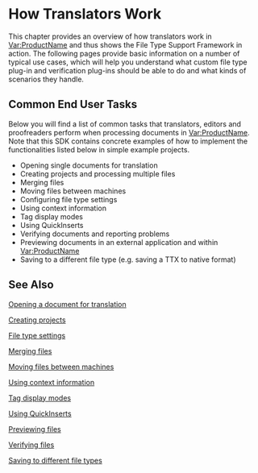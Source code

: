 How Translators Work
====
This chapter provides an overview of how translators work in <Var:ProductName> and thus shows the File Type Support Framework in action. The following pages provide basic information on a number of typical use cases, which will help you understand what custom file type plug-in and verification plug-ins should be able to do and what kinds of scenarios they handle.

Common End User Tasks
-----
Below you will find a list of common tasks that translators, editors and proofreaders perform when processing documents in <Var:ProductName>. Note that this SDK contains concrete examples of how to implement the functionalities listed below in simple example projects.

* Opening single documents for translation
* Creating projects and processing multiple files
* Merging files
* Moving files between machines
* Configuring file type settings
* Using context information
* Tag display modes
* Using QuickInserts
* Verifying documents and reporting problems
* Previewing documents in an external application and within <Var:ProductName>
* Saving to a different file type (e.g. saving a TTX to native format)

See Also
--------
[Opening a document for translation](opening_a_document_for_translation.md)

[Creating projects](creating_projects.md)

[File type settings](file_type_settings.md)

[Merging files](merging_files.md)

[Moving files between machines](moving_files_between_machines.md)

[Using context information](using_context_information.md)

[Tag display modes](tag_display_modes.md)

[Using QuickInserts](using_quickinserts.md)

[Previewing files](previewing_files.md)

[Verifying files](verifying_files.md)

[Saving to different file types](saving_to_different_file_types.md)